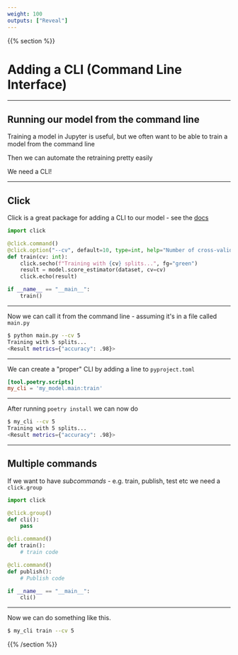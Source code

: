 ```yaml
---
weight: 100
outputs: ["Reveal"]
---
```


{{% section %}}

# Adding a CLI (Command Line Interface)

---

## Running our model from the command line

Training a model in Jupyter is useful, but we often want to be able to train a model from the command line

Then we can automate the retraining pretty easily

<p class="fragment">We need a CLI!</p>

---

## Click

Click is a great package for adding a CLI to our model - see the [docs](https://palletsprojects.com/p/click/)

```python
import click

@click.command()
@click.option("--cv", default=10, type=int, help="Number of cross-validations to do")
def train(cv: int):
    click.secho(f"Training with {cv} splits...", fg="green")
    result = model.score_estimator(dataset, cv=cv)
    click.echo(result)

if __name__ == "__main__":
    train()
```

---

Now we can call it from the command line - assuming it's in a file called `main.py`

```bash
$ python main.py --cv 5
Training with 5 splits...
<Result metrics={"accuracy": .98}>
```

---

We can create a "proper" CLI by adding a line to `pyproject.toml`

```toml
[tool.poetry.scripts]
my_cli = 'my_model.main:train'
```

---

After running `poetry install` we can now do

```bash
$ my_cli --cv 5
Training with 5 splits...
<Result metrics={"accuracy": .98}>
```

---

## Multiple commands

If we want to have *subcommands* - e.g. train, publish, test etc we need a `click.group`

```python
import click

@click.group()
def cli():
    pass

@cli.command()
def train():
    # train code

@cli.command()
def publish():
    # Publish code

if __name__ == "__main__":
    cli()
```

---

Now we can do something like this.

```bash
$ my_cli train --cv 5
```


{{% /section %}}